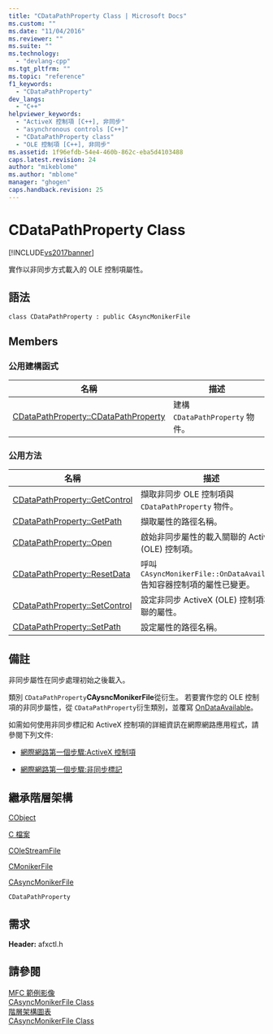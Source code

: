 ```yaml
---
title: "CDataPathProperty Class | Microsoft Docs"
ms.custom: ""
ms.date: "11/04/2016"
ms.reviewer: ""
ms.suite: ""
ms.technology: 
  - "devlang-cpp"
ms.tgt_pltfrm: ""
ms.topic: "reference"
f1_keywords: 
  - "CDataPathProperty"
dev_langs: 
  - "C++"
helpviewer_keywords: 
  - "ActiveX 控制項 [C++], 非同步"
  - "asynchronous controls [C++]"
  - "CDataPathProperty class"
  - "OLE 控制項 [C++], 非同步"
ms.assetid: 1f96efdb-54e4-460b-862c-eba5d4103488
caps.latest.revision: 24
author: "mikeblome"
ms.author: "mblome"
manager: "ghogen"
caps.handback.revision: 25
---
```

# CDataPathProperty Class
[!INCLUDE[vs2017banner](../../assembler/inline/includes/vs2017banner.md)]

實作以非同步方式載入的 OLE 控制項屬性。  
  
## 語法  
  
```  
class CDataPathProperty : public CAsyncMonikerFile  
```  
  
## Members  
  
### 公用建構函式  
  
|名稱|描述|  
|--------|--------|  
|[CDataPathProperty::CDataPathProperty](../Topic/CDataPathProperty::CDataPathProperty.md)|建構 `CDataPathProperty` 物件。|  
  
### 公用方法  
  
|名稱|描述|  
|--------|--------|  
|[CDataPathProperty::GetControl](../Topic/CDataPathProperty::GetControl.md)|擷取非同步 OLE 控制項與 `CDataPathProperty` 物件。|  
|[CDataPathProperty::GetPath](../Topic/CDataPathProperty::GetPath.md)|擷取屬性的路徑名稱。|  
|[CDataPathProperty::Open](../Topic/CDataPathProperty::Open.md)|啟始非同步屬性的載入關聯的 ActiveX \(OLE\) 控制項。|  
|[CDataPathProperty::ResetData](../Topic/CDataPathProperty::ResetData.md)|呼叫 `CAsyncMonikerFile::OnDataAvailable` 告知容器控制項的屬性已變更。|  
|[CDataPathProperty::SetControl](../Topic/CDataPathProperty::SetControl.md)|設定非同步 ActiveX \(OLE\) 控制項相關聯的屬性。|  
|[CDataPathProperty::SetPath](../Topic/CDataPathProperty::SetPath.md)|設定屬性的路徑名稱。|  
  
## 備註  
 非同步屬性在同步處理初始之後載入。  
  
 類別 `CDataPathProperty`**CAysncMonikerFile**從衍生。  若要實作您的 OLE 控制項的非同步屬性，從 `CDataPathProperty`衍生類別，並覆寫 [OnDataAvailable](../Topic/CAsyncMonikerFile::OnDataAvailable.md)。  
  
 如需如何使用非同步標記和 ActiveX 控制項的詳細資訊在網際網路應用程式，請參閱下列文件:  
  
-   [網際網路第一個步驟:ActiveX 控制項](../../mfc/activex-controls-on-the-internet.md)  
  
-   [網際網路第一個步驟:非同步標記](../../mfc/asynchronous-monikers-on-the-internet.md)  
  
## 繼承階層架構  
 [CObject](../../mfc/reference/cobject-class.md)  
  
 [C 檔案](../../mfc/reference/cfile-class.md)  
  
 [COleStreamFile](../../mfc/reference/colestreamfile-class.md)  
  
 [CMonikerFile](../../mfc/reference/cmonikerfile-class.md)  
  
 [CAsyncMonikerFile](../../mfc/reference/casyncmonikerfile-class.md)  
  
 `CDataPathProperty`  
  
## 需求  
 **Header:** afxctl.h  
  
## 請參閱  
 [MFC 範例影像](../../top/visual-cpp-samples.md)   
 [CAsyncMonikerFile Class](../../mfc/reference/casyncmonikerfile-class.md)   
 [階層架構圖表](../../mfc/hierarchy-chart.md)   
 [CAsyncMonikerFile Class](../../mfc/reference/casyncmonikerfile-class.md)